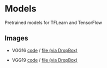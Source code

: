 # Models
Pretrained models for TFLearn and TensorFlow

## Images
- VGG16 [code](https://github.com/tflearn/models/blob/master/images/vgg16.py) / [file (via DropBox)](https://www.dropbox.com/s/9li9mi4105jf45v/vgg16.tflearn?dl=0)
 
- VGG19 [code](https://github.com/AhmetHamzaEmra/tflearn_VGG19/blob/master/finetunning.py) / [file (via DropBox)](https://www.dropbox.com/s/3rjode6oqhqtq0e/Archive.zip?dl=0)

